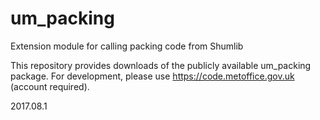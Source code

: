 # um_packing 
Extension module for calling packing code from Shumlib

This repository provides downloads of the publicly available um_packing package. For development, please use https://code.metoffice.gov.uk (account required).

2017.08.1
